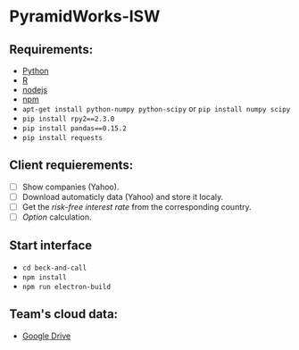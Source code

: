 # PyramidWorks-ISW

## Requirements:

* [Python](https://www.python.org/downloads/)
* [R](https://www.r-project.org/)
* [nodejs](https://nodejs.org/)
* [npm](https://www.npmjs.com/)
* `apt-get install python-numpy python-scipy` or `pip install numpy scipy`
* `pip install rpy2==2.3.0`
* `pip install pandas==0.15.2`
* `pip install requests`

## Client requierements:

- [ ] Show companies (Yahoo).
- [ ] Download automaticly data (Yahoo) and store it localy.
- [ ] Get the _risk-free interest rate_ from the corresponding country.
- [ ] _Option_ calculation.

## Start interface
* `cd beck-and-call`
* `npm install`
* `npm run electron-build`


## Team's cloud data:

* [Google Drive](https://drive.google.com/drive/folders/1ImoxDg-X9XvoDuq1IE1NtKyoGu5R1sTX)
